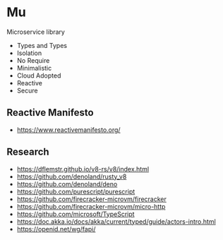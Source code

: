 # Mu
Microservice library
 - Types and Types
 - Isolation
 - No Require
 - Minimalistic
 - Cloud Adopted
 - Reactive
 - Secure
 
## Reactive Manifesto
* https://www.reactivemanifesto.org/

## Research 
* https://dflemstr.github.io/v8-rs/v8/index.html
* https://github.com/denoland/rusty_v8
* https://github.com/denoland/deno
* https://github.com/purescript/purescript
* https://github.com/firecracker-microvm/firecracker
* https://github.com/firecracker-microvm/micro-http
* https://github.com/microsoft/TypeScript
* https://doc.akka.io/docs/akka/current/typed/guide/actors-intro.html
* https://openid.net/wg/fapi/
